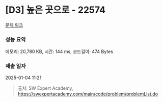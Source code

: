 # [D3] 높은 곳으로 - 22574 

[문제 링크](https://swexpertacademy.com/main/code/problem/problemDetail.do?contestProbId=AZIieDaq5AEDFAXd) 

### 성능 요약

메모리: 20,780 KB, 시간: 144 ms, 코드길이: 474 Bytes

### 제출 일자

2025-01-04 11:21



> 출처: SW Expert Academy, https://swexpertacademy.com/main/code/problem/problemList.do